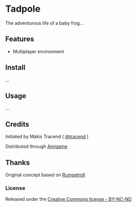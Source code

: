 # Tadpole

The adventurous life of a baby frog...


## Features

* Multiplayer environment


## Install

...


## Usage

...


## Credits

Initiated by Makis Tracend ( [@tracend](http://github.com/tracend) )

Distributed through [Amigame](http://amigame.co/)

## Thanks

Original concept based on [Rumpetroll](http://rumpetroll.com)

### License

Released under the [Creative Commons license - BY-NC-ND](http://creativecommons.org/licenses/by-nc-nd/3.0/)
